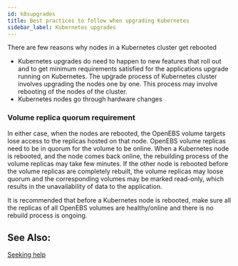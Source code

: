 ```yaml
---
id: k8supgrades
title: Best practices to follow when upgrading Kubernetes
sidebar_label: Kubernetes upgrades
---
```


There are few reasons why nodes in a Kubernetes cluster get  rebooted

- Kubernetes upgrades do need to happen to new features that roll out and to get minimum requirements satisfied for the applications upgrade running on Kubernetes. The upgrade process of Kubernetes cluster involves upgrading the nodes one by one. This process may involve rebooting of the nodes of the cluster.
- Kubernetes nodes go through hardware changes

### Volume replica quorum requirement

In either case, when the nodes are rebooted, the OpenEBS volume targets lose access to the replicas hosted on that node. OpenEBS volume replicas need to be in quorum for the volume to be online. When a Kubernetes node is rebooted, and the node comes back online, the rebuilding process of the volume replicas may take few minutes. If the other node is rebooted before the volume replicas are completely rebuilt, the volume replicas may loose quorum and the corresponding volumes may be marked read-only, which results in the unavailability of data to the application.

It is recommended that before a Kubernetes node is rebooted, make sure all the replicas of all OpenEBS volumes are healthy/online and there is no rebuild process is ongoing.

## See Also:

[Seeking help](/introduction/community)
